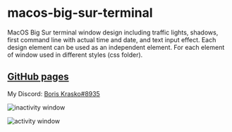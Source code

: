 # macos-big-sur-terminal

MacOS Big Sur terminal window design including traffic lights, shadows, first command line with actual time and date, and text input effect.
Each design element can be used as an independent element. For each element of window used in different styles (css folder).

## [GitHub pages](https://boriskrasko.github.io/macos-big-sur-terminal)

My Discord:  [Boris Krasko#8935](https://discordapp.com/users/748253869389250560/)

![inactivity window](https://boriskrasko.github.io/macos-big-sur-terminal/images/macos-traffic-lights-inactive.png)

![activity window](https://boriskrasko.github.io/macos-big-sur-terminal/images/macos-traffic-lights-active.png)


